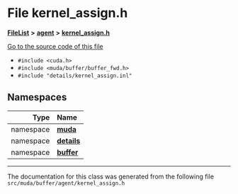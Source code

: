 

# File kernel\_assign.h



[**FileList**](files.md) **>** [**agent**](dir_b105d52dbe330929a6f21338e69b1ba4.md) **>** [**kernel\_assign.h**](kernel__assign_8h.md)

[Go to the source code of this file](kernel__assign_8h_source.md)



* `#include <cuda.h>`
* `#include <muda/buffer/buffer_fwd.h>`
* `#include "details/kernel_assign.inl"`













## Namespaces

| Type | Name |
| ---: | :--- |
| namespace | [**muda**](namespacemuda.md) <br> |
| namespace | [**details**](namespacemuda_1_1details.md) <br> |
| namespace | [**buffer**](namespacemuda_1_1details_1_1buffer.md) <br> |





















































------------------------------
The documentation for this class was generated from the following file `src/muda/buffer/agent/kernel_assign.h`

